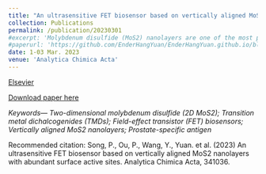 ```yaml
---
title: "An ultrasensitive FET biosensor based on vertically aligned MoS2 nanolayers with abundant surface active sites"
collection: Publications
permalink: /publication/20230301
#excerpt: 'Molybdenum disulfide (MoS2) nanolayers are one of the most promising two-dimensional (2D) nanomaterials for constructing next-generation field-effect transistor (FET) biosensors. In this article, we report an ultrasensitive FET biosensor that integrates a novel format of 2D MoS2, vertically-aligned MoS2 nanolayers (VAMNs), as the channel material for label-free detection of the prostate-specific antigen (PSA). The developed VAMNs-based FET biosensor shows two distinctive advantages. First, the VAMNs can be facilely grown using the conventional chemical vapor deposition (CVD) method, permitting easy fabrication and potential mass device production. Second, the unique advantage of the VAMNs for biosensor development lies in its abundant surface-exposed active edge sites that possess a high binding affinity with thiol-based linkers, which overcomes the challenge of molecule functionalization on the conventional planar MoS2 nanolayers. The high binding affinity between 11-mercaptoundecanoic acid and the VAMNs was demonstrated through experimental surface characterization and theoretical calculations via density functional theory. The FET biosensor allows rapid (within 20 min) and ultrasensitive PSA detection in human serum with simple operations (limit of detection: 800 fg mL−1). This FET biosensor offers excellent features such as ultrahigh sensitivity, ease of fabrication, and short assay time, and thereby possesses significant potential for early-stage diagnosis of life-threatening diseases.'
#paperurl: 'https://github.com/EnderHangYuan/EnderHangYuan.github.io/blob/master/_publications/2023-3-1-An%20ultrasensitive%20FET%20biosensor%20based%20on%20vertically%20aligned%20MoS2%20nanolayers%20with%20abundant%20surface%20active%20sites.pdf'
date: 1-03 Mar. 2023
venue: 'Analytica Chimica Acta'
---
```


[Elsevier](https://www.sciencedirect.com/science/article/pii/S000326702300257X)

[Download paper here](https://github.com/EnderHangYuan/EnderHangYuan.github.io/blob/master/_publications/2023-3-1-An%20ultrasensitive%20FET%20biosensor%20based%20on%20vertically%20aligned%20MoS2%20nanolayers%20with%20abundant%20surface%20active%20sites.pdf)

<i>Keywords— Two-dimensional molybdenum disulfide (2D MoS2); Transition metal dichalcogenides (TMDs); Field-effect transistor (FET) biosensors; Vertically aligned MoS2 nanolayers; Prostate-specific antigen </i>

Recommended citation: Song, P., Ou, P., Wang, Y., Yuan. et al. (2023) An ultrasensitive FET biosensor based on vertically aligned MoS2 nanolayers with abundant surface active sites. Analytica Chimica Acta, 341036.
